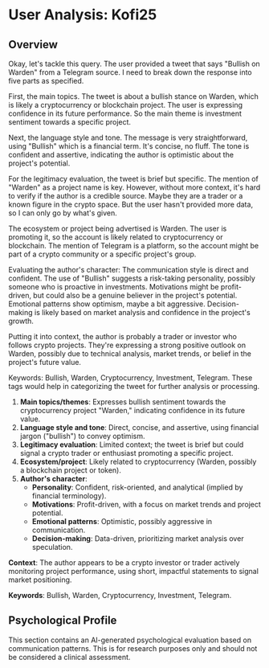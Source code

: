 # User Analysis: Kofi25

## Overview

<think>
Okay, let's tackle this query. The user provided a tweet that says "Bullish on Warden" from a Telegram source. I need to break down the response into five parts as specified.

First, the main topics. The tweet is about a bullish stance on Warden, which is likely a cryptocurrency or blockchain project. The user is expressing confidence in its future performance. So the main theme is investment sentiment towards a specific project.

Next, the language style and tone. The message is very straightforward, using "Bullish" which is a financial term. It's concise, no fluff. The tone is confident and assertive, indicating the author is optimistic about the project's potential.

For the legitimacy evaluation, the tweet is brief but specific. The mention of "Warden" as a project name is key. However, without more context, it's hard to verify if the author is a credible source. Maybe they are a trader or a known figure in the crypto space. But the user hasn't provided more data, so I can only go by what's given.

The ecosystem or project being advertised is Warden. The user is promoting it, so the account is likely related to cryptocurrency or blockchain. The mention of Telegram is a platform, so the account might be part of a crypto community or a specific project's group.

Evaluating the author's character: The communication style is direct and confident. The use of "Bullish" suggests a risk-taking personality, possibly someone who is proactive in investments. Motivations might be profit-driven, but could also be a genuine believer in the project's potential. Emotional patterns show optimism, maybe a bit aggressive. Decision-making is likely based on market analysis and confidence in the project's growth.

Putting it into context, the author is probably a trader or investor who follows crypto projects. They're expressing a strong positive outlook on Warden, possibly due to technical analysis, market trends, or belief in the project's future value.

Keywords: Bullish, Warden, Cryptocurrency, Investment, Telegram. These tags would help in categorizing the tweet for further analysis or processing.
</think>

1. **Main topics/themes**: Expresses bullish sentiment towards the cryptocurrency project "Warden," indicating confidence in its future value.  
2. **Language style and tone**: Direct, concise, and assertive, using financial jargon ("bullish") to convey optimism.  
3. **Legitimacy evaluation**: Limited context; the tweet is brief but could signal a crypto trader or enthusiast promoting a specific project.  
4. **Ecosystem/project**: Likely related to cryptocurrency (Warden, possibly a blockchain project or token).  
5. **Author's character**:  
   - **Personality**: Confident, risk-oriented, and analytical (implied by financial terminology).  
   - **Motivations**: Profit-driven, with a focus on market trends and project potential.  
   - **Emotional patterns**: Optimistic, possibly aggressive in communication.  
   - **Decision-making**: Data-driven, prioritizing market analysis over speculation.  

**Context**: The author appears to be a crypto investor or trader actively monitoring project performance, using short, impactful statements to signal market positioning.  

**Keywords**: Bullish, Warden, Cryptocurrency, Investment, Telegram.

## Psychological Profile

This section contains an AI-generated psychological evaluation based on communication patterns. This is for research purposes only and should not be considered a clinical assessment.
